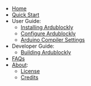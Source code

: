 - [Home](home)
- [Quick Start](Quick-Start)
- User Guide:
    - [Installing Ardublockly](Installing-Ardublockly)
    - [Configure Ardublockly](Configure-Ardublockly)
    - [Arduino Compiler Settings](Arduino-Compiler-Settings)
- Developer Guide:
    - [Building Ardublockly](Building-Ardublockly)
- [FAQs](FAQs)
- [About](About):
    - [License](License)
    - [Credits](Credits)